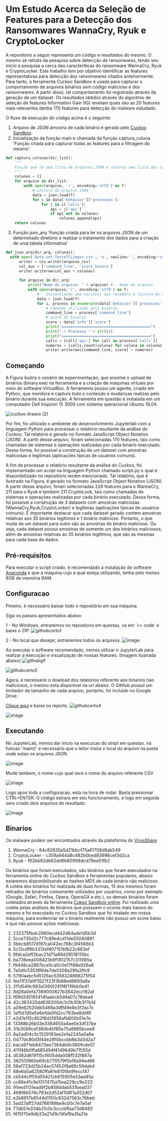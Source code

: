 # Um Estudo Acerca da Seleção de Features para a Detecção dos Ransomwares WannaCry, Ryuk e CryptoLocker

A repositório a seguir representa um código e resultados do mesmo. O mesmo se retrata da pesquisa sobre detecção de ransonwares, tendo seu início a pesquisa a cerca das caracteríticas do ransonware WannaCry, Ryuk e CryptoLocker. Este trabalho tem por objetivo identificar as features representativas para detecção dos ransomwares citados anteriormente. Para tanto, a ferramenta Cuckoo Sandbox é usada para capturar o comportamento de arquivos binários sem código malicioso e dos ransomwares. A partir disso, tal comportamento foi registrado através da geração de um dataset. Os resultados obtidos através do algoritmo de seleção de features Information Gain (IG) revelam quais são as 20 features mais relevantes dentre 170 features para detecção do malware estudado.

O fluxo de execução do código acima é o seguinte:

1. Arquivo de JSON amostra de cada binário é gerado pelo [Cuckoo Sandbox](https://cuckoosandbox.org).
2. Inicialização da função main e chamada da função captura_coluna 'Função criada para capturar todas as features para a filtragem do mesmo'.
```py 
def captura_colunas(dir_list):
    """
    Função que lê uma lista de arquivos JSON e retorna uma lista das colunas a serem incluídas no arquivo CSV de saída
    """
    colunas = []
    for arquivo in dir_list:
        with open(arquivo, 'r', encoding='utf8') as f:
            # Leitura do arquivo JSON
            data = json.load(f) 
            for i in data['behavior']['processes']:
                for j in i['calls']:
                    api = j['api']
                    if api not in colunas:
                        colunas.append(api)
    return colunas
```
3. Função json_arq 'Função criada para ler os arquivos JSON de um determinado diretório e realizar o tratamento dos dados para a criação de uma tabela informativa'
  ```py
def json_arq(dir_arq, colunas):
    with open('Data-set-TesteTCLimpos.csv', 'a', newline='', encoding='utf-8') as arquivo_csv:
        writer = csv.writer(arquivo_csv)
        col_aux = ['command_line', 'score_binary']
        writer.writerow(col_aux + colunas)
        
        for arquivo in dir_arq:
            print("Nome do arquivo: " + arquivo) #-- Nome do arquivo
            with open(arquivo,'r', encoding='utf8') as f:
                #-- Instanciando uma variável que recebera a leitura do arquivo JSON
                data = json.load(f) 	
                for i, process in enumerate(data['behavior']['processes']):
                    # Comando utilizado pelo binário
                    command_line = process['command_line']
                    # Score do binário
                    score = data['info']['score']
                    print("========================================")
                    print("-> Processo " + str(i))
                    print("========================================")
                    calls = [call['api'] for call in process['calls']]
                    numeros = [calls.count(coluna) for coluna in colunas]
                    writer.writerow([command_line, score] + numeros)
  ```

## Começando 

A Figura ilustra o cenário de experimentação, que envolve o upload de binários (binary.exe) na ferramenta e a criação de máquinas virtuais por meio do software VirtualBox. A ferramenta possui um agente, criado em Python, que monitora e captura todo o conteúdo e mudanças realizas pelo binário durante sua execução. A ferramenta em questão é instalada em um computador Dell Inspiron 15 3000 com sistema operacional Ubuntu 18.04.

![cuckoo drawio (2)](https://user-images.githubusercontent.com/51774020/222503136-20e0b5c2-c32f-42ee-bb48-5cfd0ae124e4.png)


Por fim, foi utilizado o ambiente de desenvolvimento Jupyterlab com a linguagem Python para processar o relatório resultante da análise do Cuckoo. Tal relatório é gerado no formato JavaScript Object Notation (JSON). A partir desse arquivo, foram selecionadas 170 features, tais como chamadas de sistemas e operações realizadas por cada binário executado. Dessa forma, foi possível a construção de um dataset com amostras maliciosas e legítimas (aplicações típicas de usuários comuns).

A fim de processar o relatório resultante da análise do Cuckoo, foi implementado um script na linguagem Python chamado script.py o qual é disponibilizado no repositório recém mencionado. Tal relatório, que é ilustrado na Figura, é gerado no formato JavaScript Object Notation (JSON). A partir desse arquivo, foram selecionadas 226 features para o WannaCry, 211 para o Ryuk e também 211 CryptoLock, tais como chamadas de sistemas e operações realizadas por cada binário executado. Dessa forma, foi possível a construção de 3 datasets com amostras maliciosas (WannaCry,Ryuk,CryptoLocker) e legítimas (aplicações típicas de usuários comuns). É importante destacar que cada dataset gerado contem amostras relativas aos 35 binários legítimos e 1 binário malicioso. Portanto, o que muda de um dataset para outro são as amostras do binário malicioso. Ou seja, cada dataset possui amostras de somente um dos binários maliciosos, além de amostras relativas ao 35 binários legítimos, que são as mesmas para cada base de dados. 

## Pré-requisitos

Para executar o script criado, é recomendado a instalação do software [Anaconda](https://www.anaconda.com/products/distribution) e que a máquina cujo a qual esteja utilizando, tenha pelo menos 8GB de memória RAM.

## Configuracao
Pimeiro, é necessário baixar todo o repositório em sua máquina. 

Siga os passos apresentados abaixo:

1 - No Windows, entraremos no repositorio em questao, va em '<> code' e baixe o ZIP:
![githubcerto1](https://user-images.githubusercontent.com/51774020/222516384-c7829379-c5a8-4367-b400-dee54f5e7976.gif)

2 - No local que desejar, extrairemos todos os arquivos.
![image](https://user-images.githubusercontent.com/51774020/222519289-ab2eb524-e8a6-430f-a43a-77a1b9767e79.png)

Ao executar o software recomendado, iremos utilizar o JupyterLab para realizar a execução e visualização de nossas features. (Imagem ilustrada abaixo)
![githubgif](https://user-images.githubusercontent.com/51774020/222509797-9426c199-a253-4c82-8728-6cc57d2db0bb.gif)

![githubcerto3](https://user-images.githubusercontent.com/51774020/222519569-24796901-5d5a-442a-84b0-c05e6dc06264.gif)

Agora, e necessario o dowload dos relatorios referente aos binarios nao maliciosos, o mesmo esta disponivel na url abaixo. O GitHub possui um limitador de tamanho de cada arquivo, portanto, foi incluido no Google Drive:

[Clique aqui](https://drive.google.com/drive/folders/1LcO4pn-Op9xZvBIw7NUQFFybP99dZ58B?usp=share_link) e baixe os reports.
![githubcerto4](https://user-images.githubusercontent.com/51774020/222520921-9c5a89bd-36e7-454d-8b66-b25ec0f21215.gif)

![image](https://user-images.githubusercontent.com/51774020/222522272-6ad38570-3650-419b-889c-411bff79a8bd.png)

## Executando

No JupyterLab, iremos dar inicio na execucao do stript em questao. na funcao 'main()' e necessario que o leitor insira o local do arquivo na pasta onde estao os arquivos JSON.

![image](https://user-images.githubusercontent.com/51774020/222523108-1651262c-6f2a-4909-839e-e5d1b59b0734.png)

Mude tambem, o nome cujo qual sera o nome do arquivo referente CSV

![image](https://user-images.githubusercontent.com/51774020/222524473-0061e80d-c54d-4006-9a76-87875eb9baa7.png)

Logo apos toda a configuracao, esta na hora de rodar. Basta pressionar CTRL+ENTER. O código estrara em seu funcionamento, e logo em seguida sera criado dois arquivos de resultado:

![image](https://user-images.githubusercontent.com/51774020/222534243-355ba71c-1c59-4e4b-8046-953440fbbfe5.png)

## Binarios

Os malware podem ser encontrados através da plataforma do [VirusShare](https://virusshare.com)

1. WannaCry             - 84c82835a5d21bbcf75a61706d8ab549
2. CryptoLocker         - c359a944d8c482b0bed83996cef3d2ca
3. Ryuk                 - f62bb82db62dd6b80908dcd79ea51fb2

Os binários que foram executados, são binários que foram executados na ferramenta online do Cuckoo Sandbox e ferramentas populares, abaixo estaremos disponibilizando as hashes MD5 de cada binário não malicioso. A coleta dos binários foi realizada de duas formas, 15 dos mesmos foram retirados de binários comumente utilizados por usuários, como por exemplo (Google, Safari, Firefox, Opera, OperaGX e etc.), os demais binários foram coletados através da ferramenta [Cukoo Sandbox online](https://cuckoo.cert.ee/analysis/). Foi realizado uma coleta pelas análises de binários que possuem o scores mais baixos do mesmo e foi executado no Cuckoo Sandbox que foi intalado em nossa máquina, para evidenciar se o binário realmente não possui um score baixo e que não possue ações maliciosas. 

1.  232375fbdc2980ecd442d64ade1d5b3d
2.  5cce735d2c777c89e4cd11de55040891
3.  0bbcb8517d197ca042ec768c3f4566b3
4.  5c12cdf9b3313ef407151bfb22c883ef
5.  9fdca2eff2bac21d71a89d28518110bc
6.  ba736eea008423b9f1812157c311985a
7.  f9448ca2887ece5ca0c0e17f88e926a8
8.  7a0dfc5353ff6de7de0208a29fa2ffc9
9.  5790aabc5d5126ac5358324888275f54
10. fee11f37a9f3527f23f3b88ed6690a9a
11. 2f1d549c993a1360f241f8f119bb0e41
12. 8d26a0efa7369000827b3642eccf82af
13. f69d2d5185414faabcb5d4a07c78dea4
14. 42c383425dd636200dc1c0b30b3f7b14
15. a09e62520db5469a3dff49e8e3f2ac7c
16. 1af5d7d5a5e6efda0fd2cc763be8dd6f
17. e2d7e115c852f8d2f956afb600b51e7e
18. 13388b26b03e3384650a4ae0e3df37be
19. 31b3069cef380b4bf85e75a8885bcee8
20. 8a2ad04c5c1529183ee2e1a2245a0a8a
21. 0477dc80d3f44e28f0bccbb6b3d3d2a7
22. baca971eb8473ee7364db9c060fcde07
23. 411f46b0ffa685494f4149649b71550d
24. d5382d619115cf605dda008f532f867a
25. 382512660e69cb770579f0e16a94ed66
26. 56af723d25b24ac57452f8a66c59dab4
27. 68e6a5a62580ffa81e810f4e9feccf47
28. cb544cff55d55421cb615905e53ad45a
29. cc66e41c9e1317470a15ea229cc9e223
30. 91eed1131ead9f2b858ddab531bea037
31. 468f8b574c793e2d52af108f1a352d07
32. e2b8917b8544d1150c832d7563c76beb
33. 5ad27aff27dd768189be9c00c7e7a0af
34. 77db51e334b21c0c3cccbffaa73d8483
35. f415f70e9db33a21d1b7dfaf9a3fa31e



